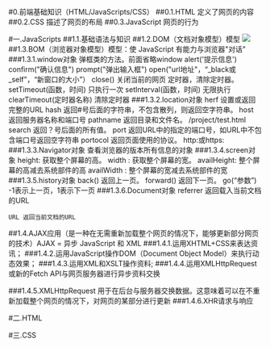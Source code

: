 #0.前端基础知识（HTML/JavaScripts/CSS）
##0.1.HTML 定义了网页的内容
##0.2.CSS 描述了网页的布局
##0.3.JavaScript 网页的行为

#一.JavaScripts
##1.1.基础语法与知识
##1.2.DOM（文档对象模型）模型
![](https://i.imgur.com/nOMT0mi.png)
##1.3.BOM（浏览器对象模型）模型：使 JavaScript 有能力与浏览器"对话"
###1.3.1.window对象
    弹框类的方法。前面省略window
	alert('提示信息')
	confirm("确认信息")
	prompt("弹出输入框")
	open("url地址"，“_black或_self”，“新窗口的大小”）
	close()  关闭当前的网页
	定时器，清除定时器。
	setTimeout(函数，时间) 只执行一次
	setInterval(函数，时间) 无限执行
	clearTimeout(定时器名称) 清除定时器
###1.3.2.location对象
    herf 设置或返回完整的URL
	hash 返回#号后面的字符串，不包含散列，则返回空字符串。
	host 返回服务器名称和端口号
	pathname 返回目录和文件名。 /project/test.html
	search 返回？号后面的所有值。
	port 返回URL中的指定的端口号，如URL中不包含端口号返回空字符串
	portocol 返回页面使用的协议。 http:或https:
###1.3.3.Navigator对象
    查看浏览器的版本所有信息的对象
###1.3.4.screen对象
    height: 获取整个屏幕的高。
	width : 获取整个屏幕的宽。
	availHeight: 整个屏幕的高减去系统部件的高
	availWidth : 整个屏幕的宽减去系统部件的宽
###1.3.5.history对象
	back() 返回上一页。
	forward() 返回下一页。
	go(“参数”) -1表示上一页，1表示下一页
###1.3.6.Document对象
	referrer	返回载入当前文档的URL

	URL	返回当前文档的URL

##1.4.AJAX应用（是一种在无需重新加载整个网页的情况下，能够更新部分网页的技术）AJAX = 异步 JavaScript 和 XML
###1.4.1.运用XHTML+CSS来表达资讯；
###1.4.2.运用JavaScript操作DOM（Document Object Model）来执行动态效果；
###1.4.3.运用XML和XSLT操作资料;
###1.4.4.运用XMLHttpRequest或新的Fetch API与网页服务器进行异步资料交换

###1.4.5.XMLHttpRequest 用于在后台与服务器交换数据。这意味着可以在不重新加载整个网页的情况下，对网页的某部分进行更新
###1.4.6.XHR请求与响应


#二.HTML

#三.CSS


